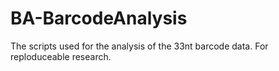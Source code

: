 BA-BarcodeAnalysis
==================

The scripts used for the analysis of the 33nt barcode data. For reploduceable research. 

